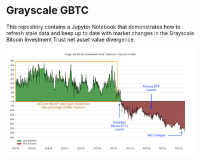 # Grayscale GBTC

This repository contains a Jupyter Notebook that demonstrates how to refresh stale data and keep up to date with market changes in the Grayscale Bitcoin Investment Trust net asset value divergence. 


![alt text](./gbtc-discount-annotated.png "Title")

